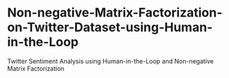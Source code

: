 # Non-negative-Matrix-Factorization-on-Twitter-Dataset-using-Human-in-the-Loop

Twitter Sentiment Analysis using Human-in-the-Loop and Non-negative Matrix Factorization
